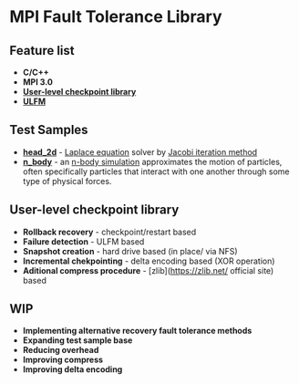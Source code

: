 #  MPI Fault Tolerance Library
## Feature list
+ **C/C++**
+ **MPI 3.0**
+ [**User-level checkpoint library**](https://github.com/54markov/mpi_fault_tolerance/tree/master/src/ulcp_lib "link to source files")
+ [**ULFM**](http://fault-tolerance.org/category/ulfm/ "official site ULFM")

## Test Samples
+ [**head_2d**](https://github.com/54markov/mpi_fault_tolerance/tree/master/tests/heat_2d "link to source files") - [Laplace equation](https://en.wikipedia.org/wiki/Laplace%27s_equation "wiki Laplace equation") solver by [Jacobi iteration method](https://en.wikipedia.org/wiki/Jacobi_method "wiki Jacobi iteration method")
+ [**n_body**](https://github.com/54markov/mpi_fault_tolerance/tree/master/tests/nbody "link to source files") - an [n-body simulation](https://en.wikipedia.org/wiki/N-body_simulation "wiki N-body simulation") approximates the motion of particles, often specifically particles that interact with one another through some type of physical forces.

## User-level checkpoint library
+ **Rollback recovery** - checkpoint/restart based 
+ **Failure	detection** - ULFM based
+ **Snapshot creation** - hard drive based (in place/ via NFS)
+ **Incremental chekpointing** - delta encoding based (XOR operation)
+ **Aditional compress procedure** - [zlib](https://zlib.net/ official site) based

## WIP
+ **Implementing alternative recovery fault tolerance methods**
+ **Expanding test sample base**
+ **Reducing overhead**
+ **Improving compress**
+ **Improving delta encoding**
